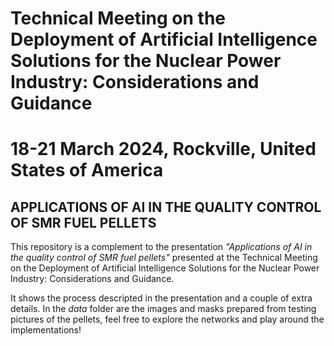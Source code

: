 # Technical Meeting on the Deployment of Artificial Intelligence Solutions for the Nuclear Power Industry: Considerations and Guidance
# 18-21 March 2024, Rockville, United States of America
## APPLICATIONS OF AI IN THE QUALITY CONTROL OF SMR FUEL PELLETS

This repository is a complement to the presentation *"Applications of AI in the quality control of SMR fuel pellets"* presented at the Technical Meeting on the Deployment of Artificial Intelligence Solutions for the Nuclear Power Industry: Considerations and Guidance.

It shows the process descripted in the presentation and a couple of extra details. In the *data* folder are the images and masks prepared from testing pictures of the pellets, feel free to explore the networks and play around the implementations!